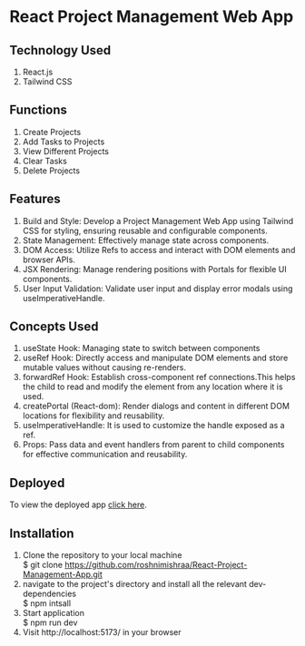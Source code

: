 # React Project Management Web App 

## Technology Used
1. React.js
2. Tailwind CSS

## Functions
1. Create Projects
2. Add Tasks to Projects
3. View Different Projects
4. Clear Tasks
5. Delete Projects

## Features 
1. Build and Style: Develop a Project Management Web App using Tailwind CSS for styling, ensuring reusable and configurable components.
2. State Management: Effectively manage state across components.
3. DOM Access: Utilize Refs to access and interact with DOM elements and browser APIs.
4. JSX Rendering: Manage rendering positions with Portals for flexible UI components.
5. User Input Validation: Validate user input and display error modals using useImperativeHandle.

## Concepts Used 
1. useState Hook: Managing state to switch between components 
2. useRef Hook: Directly access and manipulate DOM elements and store mutable values without causing re-renders.
3. forwardRef Hook: Establish cross-component ref connections.This helps the child to read and modify the element from any location where it is used.
4. createPortal (React-dom): Render dialogs and content in different DOM locations for flexibility and reusability.
5. useImperativeHandle: It is used to customize the handle exposed as a ref.
6. Props: Pass data and event handlers from parent to child components for effective communication and reusability.

<!-- 1. useState Hook: Managing state to switch between components 
2. useRef Hook: To connect with HTML elements and with interact with HTML elements or to retrive value of a Input 
3. forwardRef Hook: To establish cross components ref connection
4. createPortal in React-dom: To render dialog and the content that will be wrapped by this dialog in a different place of a DOM and to make modal more flexible and re-usable
5. useImperativeHandle: To expose a function that can be called outside the component function.
6. Props: used to pass data and event handlers from parent to child components, enabling component communication and reusability -->
## Deployed
To view the deployed app [click here](https://roshni-project-management-app.vercel.app/).

## Installation 
1. Clone the repository to your local machine <br/>
   $ git clone https://github.com/roshnimishraa/React-Project-Management-App.git
2. navigate to the project's directory and install all the relevant dev-dependencies   <br/>
   $ npm intsall
3. Start application <br/>
   $ npm run dev
4. Visit http://localhost:5173/ in your browser

